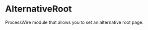 AlternativeRoot
===============

ProcessWire module that allows you to set an alternative root page.